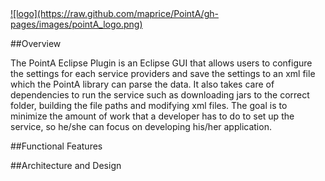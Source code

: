 <a href="http://maprice.github.io/PointA/">
![logo](https://raw.github.com/maprice/PointA/gh-pages/images/pointA_logo.png)
</a>


##Overview

The PointA Eclipse Plugin is an Eclipse GUI that allows users to configure the settings for each service providers and save the settings to an xml file which the PointA library can parse the data. It also takes care of dependencies to run the service such as downloading jars to the correct folder, building the file paths and modifying xml files. The goal is to minimize the amount of work that a developer has to do to set up the service, so he/she can focus on developing his/her application. 

##Functional Features


##Architecture and Design




